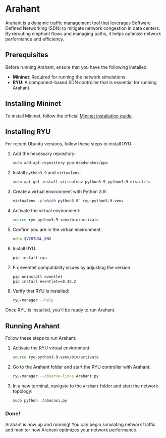 
# Arahant

Arahant is a dynamic traffic management tool that leverages Software Defined Networking (SDN) to mitigate network congestion in data centers. By rerouting elephant flows and managing paths, it helps optimize network performance and efficiency.

## Prerequisites

Before running Arahant, ensure that you have the following installed:

- **Mininet**: Required for running the network simulations.
- **RYU**: A component-based SDN controller that is essential for running Arahant.

## Installing Mininet

To install Mininet, follow the official [Mininet installation guide](http://mininet.org/download/).

## Installing RYU

For recent Ubuntu versions, follow these steps to install RYU:

1. Add the necessary repository:
   ```bash
   sudo add-apt-repository ppa:deadsnakes/ppa
   ```

2. Install `python3.9` and `virtualenv`:
   ```bash
   sudo apt-get install virtualenv python3.9 python3.9-distutils
   ```

3. Create a virtual environment with Python 3.9:
   ```bash
   virtualenv -p`which python3.9` ryu-python3.9-venv
   ```

4. Activate the virtual environment:
   ```bash
   source ryu-python3.9-venv/bin/activate
   ```

5. Confirm you are in the virtual environment:
   ```bash
   echo $VIRTUAL_ENV
   ```

6. Install RYU:
   ```bash
   pip install ryu
   ```

7. Fix eventlet compatibility issues by adjusting the version:
   ```bash
   pip uninstall eventlet
   pip install eventlet==0.30.2
   ```

8. Verify that RYU is installed:
   ```bash
   ryu-manager --help
   ```

Once RYU is installed, you'll be ready to run Arahant.

## Running Arahant

Follow these steps to run Arahant:


1. Activate the RYU virtual environment:
   ```bash
   source ryu-python3.9-venv/bin/activate
   ```

2. Go to the Arahant folder and start the RYU controller with Arahant:
   ```bash
   ryu-manager --observe-links Arahant.py
   ```

3. In a new terminal, navigate to the `Arahant` folder and start the network topology:
   ```bash
   sudo python ./abacaxi.py
   ```

### Done!

Arahant is now up and running! You can begin simulating network traffic and monitor how Arahant optimizes your network performance.
